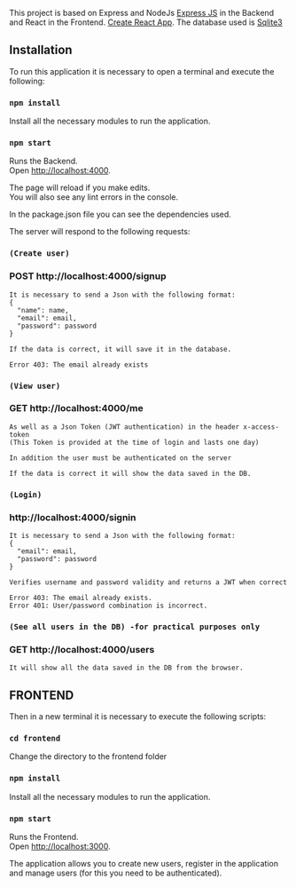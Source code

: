 This project is based on Express and NodeJs [Express JS](https://expressjs.com/es/) in the Backend and React in the Frontend.  [Create React App](https://github.com/facebook/create-react-app).
The database used is [Sqlite3](https://www.sqlite.org/index.html)

## Installation

To run this application it is necessary to open a terminal and execute the following:  

### `npm install`

Install all the necessary modules to run the application.

### `npm start`

Runs the Backend.<br />
Open [http://localhost:4000](http://localhost:4000).

The page will reload if you make edits.<br />
You will also see any lint errors in the console.

In the package.json file you can see the dependencies used.

The server will respond to the following requests:

### `(Create user)` 
### POST http://localhost:4000/signup 
    It is necessary to send a Json with the following format:
    {
      "name": name,
      "email": email,
      "password": password
    }

    If the data is correct, it will save it in the database.
    
    Error 403: The email already exists


### `(View user)`
### GET http://localhost:4000/me 
    
    As well as a Json Token (JWT authentication) in the header x-access-token
    (This Token is provided at the time of login and lasts one day)
    
    In addition the user must be authenticated on the server

    If the data is correct it will show the data saved in the DB.



### `(Login)`
### http://localhost:4000/signin 
    It is necessary to send a Json with the following format:
    {
      "email": email,
      "password": password
    }

    Verifies username and password validity and returns a JWT when correct 

    Error 403: The email already exists.
    Error 401: User/password combination is incorrect.

### `(See all users in the DB) -for practical purposes only`
###  GET http://localhost:4000/users 
    It will show all the data saved in the DB from the browser. 


## FRONTEND     

Then in a new terminal it is necessary to execute the following scripts:

### `cd frontend`

Change the directory to the frontend folder

### `npm install`

Install all the necessary modules to run the application.

### `npm start`

Runs the Frontend.<br />
Open [http://localhost:3000](http://localhost:4000).

The application allows you to create new users, register in the application and manage users (for this you need to be authenticated).